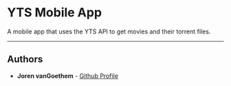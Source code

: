 # YTS Mobile App
A mobile app that uses the YTS API to get movies and their torrent files.

---
## Authors
* **Joren vanGoethem** - [Github Profile](https://github.com/Joren-vanGoethem)



